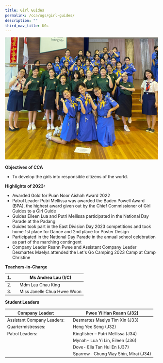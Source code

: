 ```yaml
---
title: Girl Guides
permalink: /cca/ugs/girl-guides/
description: ""
third_nav_title: UGs
---
```

![](/images/2023%20gg.png)


**Objectives of CCA**

*   To develop the girls into responsible citizens of the world.

**Highlights of 2023:**

*   Awarded Gold for Puan Noor Aishah Award 2022
*   Patrol Leader Putri Mellissa was awarded the Baden Powell Award (BPA), the highest award given out by the Chief Commissioner of Girl Guides to a Girl Guide
*   Guides Eileen Lua and Putri Mellissa participated in the National Day Parade at the Padang
*   Guides took part in the East Division Day 2023 competitions and took home 1st place for Dance and 2nd place for Poster Design
*   Participated in the National Day Parade in the annual school celebration as part of the marching contingent
*   Company Leader Reann Pwee and Assistant Company Leader Desmartes Maelys attended the Let's Go Camping 2023 Camp at Camp Christine



**Teachers-in-Charge**

| 1. |  | Ms Andrea Lau (I/C) |
| -------- | -------- | -------- |
| 2.     |      | Mdm Lau Chau King     |
| 3.     |      | Miss Janelle Chua Hwee Woon    |


**Student Leaders**

| Company Leader: |  | Pwee Yi Han Reann (J32) |
| -------- | -------- | -------- |
|Assistant Company Leaders:    |      | Desmartes Maelys Tim Xin (J33)    |
| Quartermistresses:     |      | Heng Yee Seng (J32)     |
|  Patrol Leaders:    |      |  Kingfisher – Putri Mellissa (J34)   |
|      |      |  Mynah- Lua Yi Lin, Eileen (J36)    |
|      |      |  Dove- Ella Tan Hui En (J37)     |	
|      |      |  Sparrow- Chung Way Shin, Mirai (J34)    |